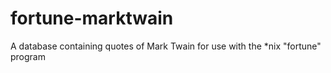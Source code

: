 # fortune-marktwain
A database containing quotes of Mark Twain for use with the *nix "fortune" program
